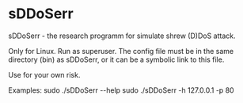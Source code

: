 # sDDoSerr
sDDoSerr - the research programm for simulate shrew (D)DoS attack.

Only for Linux. 
Run as superuser.
The config file must be in the same directory (bin) as sDDoSerr, or it can be a symbolic link to this file.

Use for your own risk.

Examples: 
sudo ./sDDoSerr --help
sudo ./sDDoSerr -h 127.0.0.1 -p 80
